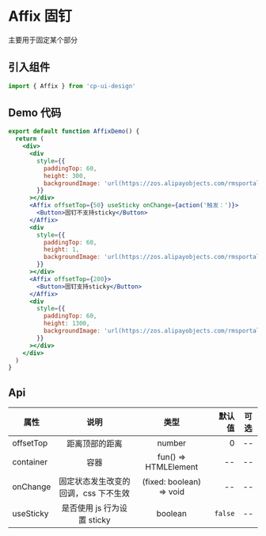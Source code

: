 # Affix 固钉

主要用于固定某个部分

## 引入组件

```jsx
import { Affix } from 'cp-ui-design'
```

## Demo 代码

```jsx
export default function AffixDemo() {
  return (
    <div>
      <div
        style={{
          paddingTop: 60,
          height: 300,
          backgroundImage: 'url(https://zos.alipayobjects.com/rmsportal/RmjwQiJorKyobvI.jpg)'
        }}
      ></div>
      <Affix offsetTop={50} useSticky onChange={action('触发：')}>
        <Button>固钉不支持sticky</Button>
      </Affix>
      <div
        style={{
          paddingTop: 60,
          height: 1,
          backgroundImage: 'url(https://zos.alipayobjects.com/rmsportal/RmjwQiJorKyobvI.jpg)'
        }}
      ></div>
      <Affix offsetTop={200}>
        <Button>固钉支持sticky</Button>
      </Affix>
      <div
        style={{
          paddingTop: 60,
          height: 1300,
          backgroundImage: 'url(https://zos.alipayobjects.com/rmsportal/RmjwQiJorKyobvI.jpg)'
        }}
      ></div>
    </div>
  )
}
```

## Api

| 属性      |                 说明                 |           类型           |  默认值 | 可选 |
| --------- | :----------------------------------: | :----------------------: | ------: | :--: |
| offsetTop |            距离顶部的距离            |          number          |       0 |  --  |
| container |                 容器                 |   fun() => HTMLElement   |      -- |  --  |
| onChange  | 固定状态发生改变的回调，css 下不生效 | (fixed: boolean) => void |      -- |  --  |
| useSticky |     是否使用 js 行为设置 sticky      |         boolean          | `false` |  --  |
